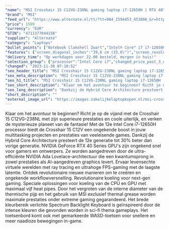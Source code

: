 ```yaml
---
"name": "MSI Crosshair 15 C12VG-238NL gaming laptop i7-12650H | RTX 4070 | 16 GB | 1 TB SSD"
"brand": "MSI"
"feed_url": "https://www.alternate.nl/tt/?tt=904_1594453_453806_&r=https%3A%2F%2Fwww.alternate.nl%2Fhtml%2Fproduct%2F1891891%3Futm_source%3Dtradetracker%26utm_medium%3Dcpc%26utm_campaign%3Dtradetracker_Gaminglaptop%26utm_term%3DPL6MZNCD"
"price": 1599
"currency": "EUR"
"GTIN": "4711377044158"
"supplier": "Alternate"
"category": "Laptops"
"bullet_points": ["Notebook Clamshell Zwart","Intel® Core™ i7 i7-12650H","39,6 cm (15.6\") Full HD 1920 x 1080 Pixels","16 GB DDR5-SDRAM 4800 MHz 2 x 8 GB","1 TB SSD","NVIDIA GeForce RTX 4070 8 GB Intel® UHD Graphics","Wi-Fi 6 (802.11ax) Ethernet LAN 10,100,1000 Mbit/s Bluetooth 5.2","53,5 Wh 240 W","Windows 11"]
"features": {"screen_diagonal_inches":"39,6 cm (15.6\")","screen_resolution":"1920 x 1080 Pixels","processor_family":"Intel® Core™ i7","memory_size":"16 GB","memory_type":"DDR5-SDRAM","total_storage_space":"1 TB","graphics_card":"NVIDIA GeForce RTX 4070","graphics_memory_size":"8 GB","operating_system":"Windows 11","battery_capacity":"53,5 Wh","width":"359 mm","depth":"259 mm","height":"26,9 mm","weight":"2,3 kg","purpose_laptop":"Gaming"}
"delivery_time": "Op werkdagen voor 22.00 besteld, morgen in huis!"
"selection_group": {"processor":"Intel Core i7","changed_price_past_3_days":false,"product_family":"Crosshair"}
"changed": "2023-11-30 07:10:52"
"seo_header_title": "MSI Crosshair 15 C12VG-238NL gaming laptop i7-12650H | RTX 4070 | 16 GB | 1 TB SSD"
"seo_meta_description": "MSI Crosshair 15 C12VG-238NL gaming laptop i7-12650H | RTX 4070 | 16 GB | 1 TB SSD"
"seo_h1_title": "MSI Crosshair 15 C12VG-238NL gaming laptop i7-12650H | RTX 4070 | 16 GB | 1 TB SSD"
"seo_short_description": "Klaar om het avontuur te beginnen? Richt je op de vijand met de Crosshair 15 C12VG-238NL met zijn superieure prestaties en coole uiterlijk, en verken de mysterieuze planeet van de fantasie! Met de 12e Intel Core i7-12650H processor biedt de Crosshair 15 C12V een ongekende boost in jouw multitasking projecten en prestaties van veeleisende games."
"seo_long_description": "Dankzij de Hybrid Core Architecture presteert de 12e generatie tot 30% beter dan vorige generatie. NVIDIA GeForce RTX 40 Series GPU's zijn ongekend snel voor gamers en ontwerpers. Ze worden aangedreven door de ultra-efficiënte NVIDIA Ada Lovelace-architectuur die een kwantumsprong in zowel prestaties als AI-aangedreven graphics levert. Ervaar levensechte virtuele werelden met ray tracing en ultrahoge FPS-gaming met de laagste latentie. Ontdek revolutionaire nieuwe manieren om te creëren en ongekende workflowversnelling. Revolutionaire koeling voor next-gen gaming. Speciale oplossingen voor koeling van de CPU en GPU met maximaal vijf heat pipes. Door het vergroten van de interne diameter van de thermische pijp en het gebruik van MSI exclusief thermal grease worden maximale prestaties onder extreme gaming gegarandeerd. Het brede kleurbereik verlichte Spectrum Backlight Keyboard is geïnspireerd door de intense kleuren die gevonden worden in sci-fi thema gameplays. Het toetsenbord komt ook met gemarkeerde WASD-toetsen voor snellere en meer naadloze bewegingen in-game."
"short_description": ""
"external_image_url": "https://images.zakelijkelaptopkopen.nl/msi-crosshair-15-c12vg-238nl-gaming-laptop-i7-12650h-rtx-4070-16-gb-1-tb-ssd.webp"
---
```


Klaar om het avontuur te beginnen? Richt je op de vijand met de Crosshair 15 C12VG-238NL met zijn superieure prestaties en coole uiterlijk, en verken de mysterieuze planeet van de fantasie! Met de 12e Intel Core i7-12650H processor biedt de Crosshair 15 C12V een ongekende boost in jouw multitasking projecten en prestaties van veeleisende games. Dankzij de Hybrid Core Architecture presteert de 12e generatie tot 30% beter dan vorige generatie. NVIDIA GeForce RTX 40 Series GPU's zijn ongekend snel voor gamers en ontwerpers. Ze worden aangedreven door de ultra-efficiënte NVIDIA Ada Lovelace-architectuur die een kwantumsprong in zowel prestaties als AI-aangedreven graphics levert. Ervaar levensechte virtuele werelden met ray tracing en ultrahoge FPS-gaming met de laagste latentie. Ontdek revolutionaire nieuwe manieren om te creëren en ongekende workflowversnelling. Revolutionaire koeling voor next-gen gaming. Speciale oplossingen voor koeling van de CPU en GPU met maximaal vijf heat pipes. Door het vergroten van de interne diameter van de thermische pijp en het gebruik van MSI exclusief thermal grease worden maximale prestaties onder extreme gaming gegarandeerd. Het brede kleurbereik verlichte Spectrum Backlight Keyboard is geïnspireerd door de intense kleuren die gevonden worden in sci-fi thema gameplays. Het toetsenbord komt ook met gemarkeerde WASD-toetsen voor snellere en meer naadloze bewegingen in-game.